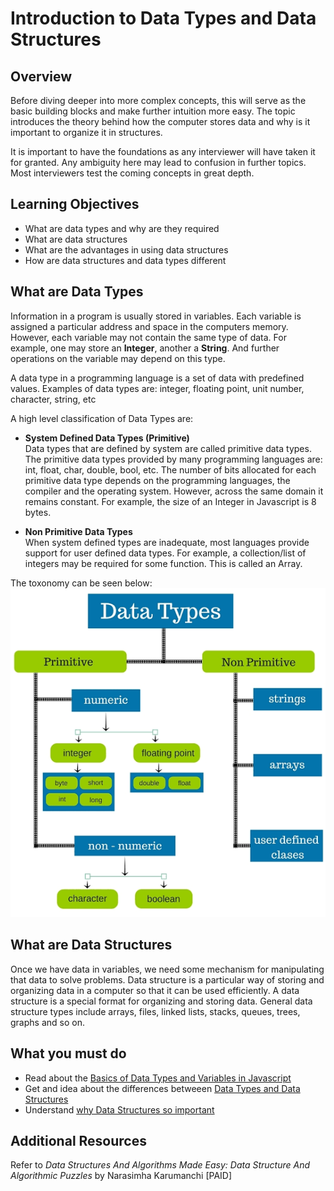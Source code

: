 # Introduction to Data Types and Data Structures

## Overview

Before diving deeper into more complex concepts, this will serve as the basic building blocks and make further intuition more easy. The topic introduces the theory behind how the computer stores data and why is it important to organize it in structures.

It is important to have the foundations as any interviewer will have taken it for granted. Any ambiguity here may lead to confusion in further topics. Most interviewers test the coming concepts in great depth.
## Learning Objectives

- What are data types and why are they required
- What are data structures
- What are the advantages in using data structures
- How are data structures and data types different

## What are Data Types

Information in a program is usually stored in variables. Each variable is assigned a particular address and space in the computers memory. However, each variable may not contain the same type of data. For example, one may store an <b>Integer</b>, another a <b>String</b>. And further operations on the variable may depend on this type.

A data type in a programming language is a set of data with predefined values. Examples of data types are: integer, floating point, unit number, character, string, etc

A high level classification of Data Types are:

-   <b>System Defined Data Types (Primitive)</b><br>
      Data types that are defined by system are called primitive data types. The primitive data types
      provided by many programming languages are: int, float, char, double, bool, etc. The number of
      bits allocated for each primitive data type depends on the programming languages, the compiler
      and the operating system. However, across the same domain it remains constant. For example, the size of an Integer in Javascript is 8 bytes.

-   <b>Non Primitive Data Types </b><br>
      When system defined types are inadequate, most languages provide support for user defined data types. For example, a collection/list of integers may be required for some function. This is called an Array.

The toxonomy can be seen below:
![](../images/dtypes.png)

## What are Data Structures

Once we have data in variables, we need some mechanism for
manipulating that data to solve problems. Data structure is a particular way of storing and
organizing data in a computer so that it can be used efficiently. A data structure is a special
format for organizing and storing data. General data structure types include arrays, files, linked
lists, stacks, queues, trees, graphs and so on.

## What you must do

-   Read about the [Basics of Data Types and Variables in Javascript ](https://www.geeksforgeeks.org/variables-datatypes-javascript/)
-   Get and idea about the differences betweeen [Data Types and Data Structures](https://www.geeksforgeeks.org/difference-between-data-type-and-data-structure/)
-   Understand [why Data Structures so important](https://news.codecademy.com/why-data-structures/)

## Additional Resources

Refer to _Data Structures And Algorithms Made Easy: Data Structure And Algorithmic Puzzles_ by Narasimha Karumanchi [PAID]
